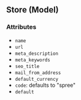 ## Store (Model)

### Attributes
* `name`
* `url`
* `meta_description`
* `meta_keywords`
* `seo_title`
* `mail_from_address`
* `default_currency`
* `code`: defaults to "spree"
* `default`
